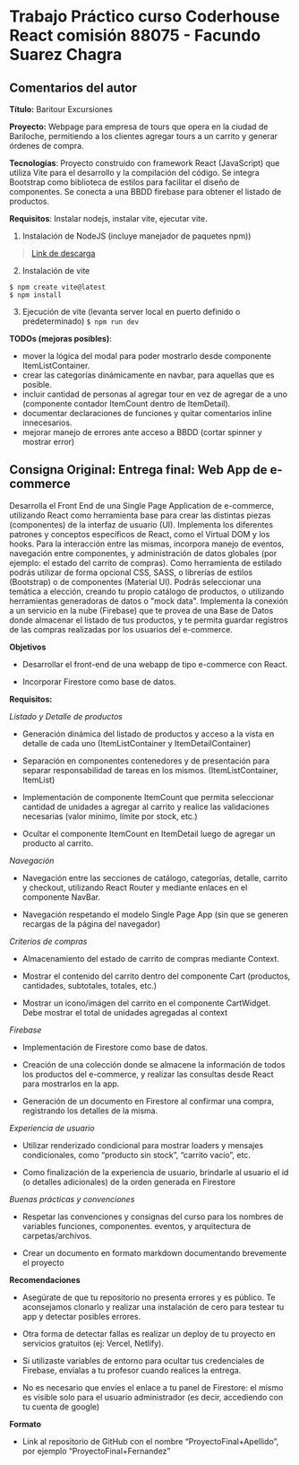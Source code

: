 
# Trabajo Práctico curso Coderhouse React comisión 88075 - Facundo Suarez Chagra

## Comentarios del autor

**Título:** 
Baritour Excursiones

**Proyecto:** 
Webpage para empresa de tours que opera en la ciudad de Bariloche, permitiendo a los clientes agregar tours a un carrito y generar órdenes de compra.

**Tecnologías**: 
Proyecto construido con framework React (JavaScript) que utiliza Vite para el desarrollo y la compilación del código. Se integra Bootstrap como biblioteca de estilos para facilitar el diseño de componentes. Se conecta a una BBDD firebase para obtener el listado de productos. 

**Requisitos**: 
Instalar nodejs, instalar vite, ejecutar vite.

1) Instalación de NodeJS (incluye manejador de paquetes npm))
> [Link de descarga](https://nodejs.org/es/download)  

2) Instalación de vite
```
$ npm create vite@latest
$ npm install
```
3) Ejecución de vite (levanta server local en puerto definido o predeterminado)
```$ npm run dev```

**TODOs (mejoras posibles)**: 
- mover la lógica del modal para poder mostrarlo desde componente ItemListContainer.
- crear las categorías dinámicamente en navbar, para aquellas que es posible.
- incluir cantidad de personas al agregar tour en vez de agregar de a uno (componente contador ItemCount dentro de ItemDetail).
- documentar declaraciones de funciones y quitar comentarios inline innecesarios.
- mejorar manejo de errores ante acceso a BBDD (cortar spinner y mostrar error)


## Consigna Original: Entrega final: Web App de e-commerce

Desarrolla el Front End de una Single Page Application de e-commerce, utilizando React como herramienta base para crear las distintas piezas (componentes) de la interfaz de usuario (UI). Implementa los diferentes patrones y conceptos específicos de React, como el Virtual DOM y los hooks. Para la interacción entre las mismas, incorpora manejo de eventos, navegación entre componentes, y administración de datos globales (por ejemplo: el estado del carrito de compras). Como herramienta de estilado podrás utilizar de forma opcional CSS, SASS, o librerías de estilos (Bootstrap) o de componentes (Material UI). Podrás seleccionar una temática a elección, creando tu propio catálogo de productos, o utilizando herramientas generadoras de datos o "mock data". Implementa la conexión a un servicio en la nube (Firebase) que te provea de una Base de Datos donde almacenar el listado de tus productos, y te permita guardar registros de las compras realizadas por los usuarios del e-commerce.

**Objetivos**

- Desarrollar el front-end de una webapp de tipo e-commerce con React.

- Incorporar Firestore como base de datos.

**Requisitos:**

*Listado y Detalle de productos*

- Generación dinámica del listado de productos y acceso a la vista en detalle de cada uno (ItemListContainer y ItemDetailContainer)

- Separación en componentes contenedores y de presentación para separar responsabilidad de tareas en los mismos. (ItemListContainer, ItemList)

- Implementación de componente ItemCount que permita seleccionar cantidad de unidades a agregar al carrito y realice las validaciones necesarias (valor mínimo, límite por stock, etc.)

- Ocultar el componente ItemCount en ItemDetail luego de agregar un producto al carrito.

*Navegación*

- Navegación entre las secciones de catálogo, categorías, detalle, carrito y checkout, utilizando React Router y mediante enlaces en el componente NavBar.

- Navegación respetando el modelo Single Page App (sin que se generen recargas de la página del navegador)

*Criterios de compras*

- Almacenamiento del estado de carrito de compras mediante Context.

- Mostrar el contenido del carrito dentro del componente Cart (productos, cantidades, subtotales, totales, etc.)

- Mostrar un icono/imágen del carrito en el componente CartWidget. Debe mostrar el total de unidades agregadas al context

*Firebase*

- Implementación de Firestore como base de datos.

- Creación de una colección donde se almacene la información de todos los productos del e-commerce, y realizar las consultas desde React para mostrarlos en la app.

- Generación de un documento en Firestore al confirmar una compra, registrando los detalles de la misma.

*Experiencia de usuario*

- Utilizar renderizado condicional para mostrar loaders y mensajes condicionales, como “producto sin stock”, “carrito vacío”, etc.

- Como finalización de la experiencia de usuario, brindarle al usuario el id (o detalles adicionales) de la orden generada en Firestore

*Buenas prácticas y convenciones*

- Respetar las convenciones y consignas del curso para los nombres de variables funciones, componentes. eventos, y arquitectura de carpetas/archivos.

- Crear un documento en formato markdown documentando brevemente el proyecto

**Recomendaciones**

- Asegúrate de que tu repositorio no presenta errores y es público. Te aconsejamos clonarlo y realizar una instalación de cero para testear tu app y detectar posibles errores.

- Otra forma de detectar fallas es realizar un deploy de tu proyecto en servicios gratuitos (ej: Vercel, Netlify).

- Si utilizaste variables de entorno para ocultar tus credenciales de Firebase, envíalas a tu profesor cuando realices la entrega.

- No es necesario que envíes el enlace a tu panel de Firestore: el mismo es visible solo para el usuario administrador (es decir, accediendo con tu cuenta de google)

**Formato**
- Link al repositorio de GitHub con el nombre “ProyectoFinal+Apellido”, por ejemplo “ProyectoFinal+Fernandez”

